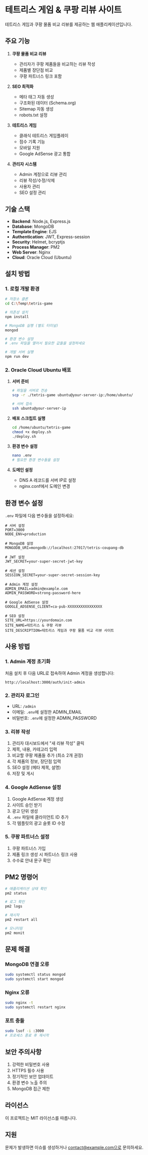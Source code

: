 # 테트리스 게임 & 쿠팡 리뷰 사이트

테트리스 게임과 쿠팡 물품 비교 리뷰를 제공하는 웹 애플리케이션입니다.

## 주요 기능

1. **쿠팡 물품 비교 리뷰**
   - 관리자가 쿠팡 제품들을 비교하는 리뷰 작성
   - 제품별 장단점 비교
   - 쿠팡 파트너스 링크 포함

2. **SEO 최적화**
   - 메타 태그 자동 생성
   - 구조화된 데이터 (Schema.org)
   - Sitemap 자동 생성
   - robots.txt 설정

3. **테트리스 게임**
   - 클래식 테트리스 게임플레이
   - 점수 기록 기능
   - 모바일 지원
   - Google AdSense 광고 통합

4. **관리자 시스템**
   - Admin 계정으로 리뷰 관리
   - 리뷰 작성/수정/삭제
   - 사용자 관리
   - SEO 설정 관리

## 기술 스택

- **Backend**: Node.js, Express.js
- **Database**: MongoDB
- **Template Engine**: EJS
- **Authentication**: JWT, Express-session
- **Security**: Helmet, bcryptjs
- **Process Manager**: PM2
- **Web Server**: Nginx
- **Cloud**: Oracle Cloud (Ubuntu)

## 설치 방법

### 1. 로컬 개발 환경

```bash
# 저장소 클론
cd C:\Temp\tetris-game

# 의존성 설치
npm install

# MongoDB 실행 (별도 터미널)
mongod

# 환경 변수 설정
# .env 파일을 열어서 필요한 값들을 설정하세요

# 개발 서버 실행
npm run dev
```

### 2. Oracle Cloud Ubuntu 배포

1. **서버 준비**
   ```bash
   # 파일을 서버로 전송
   scp -r ./tetris-game ubuntu@your-server-ip:/home/ubuntu/
   
   # 서버 접속
   ssh ubuntu@your-server-ip
   ```

2. **배포 스크립트 실행**
   ```bash
   cd /home/ubuntu/tetris-game
   chmod +x deploy.sh
   ./deploy.sh
   ```

3. **환경 변수 설정**
   ```bash
   nano .env
   # 필요한 환경 변수들을 설정
   ```

4. **도메인 설정**
   - DNS A 레코드를 서버 IP로 설정
   - nginx.conf에서 도메인 변경

## 환경 변수 설정

`.env` 파일에 다음 변수들을 설정하세요:

```env
# 서버 설정
PORT=3000
NODE_ENV=production

# MongoDB 설정
MONGODB_URI=mongodb://localhost:27017/tetris-coupang-db

# JWT 설정
JWT_SECRET=your-super-secret-jwt-key

# 세션 설정
SESSION_SECRET=your-super-secret-session-key

# Admin 계정 설정
ADMIN_EMAIL=admin@example.com
ADMIN_PASSWORD=strong-password-here

# Google AdSense 설정
GOOGLE_ADSENSE_CLIENT=ca-pub-XXXXXXXXXXXXXXXX

# SEO 설정
SITE_URL=https://yourdomain.com
SITE_NAME=테트리스 & 쿠팡 리뷰
SITE_DESCRIPTION=테트리스 게임과 쿠팡 물품 비교 리뷰 사이트
```

## 사용 방법

### 1. Admin 계정 초기화

처음 설치 후 다음 URL로 접속하여 Admin 계정을 생성합니다:
```
http://localhost:3000/auth/init-admin
```

### 2. 관리자 로그인

- URL: `/admin`
- 이메일: `.env`에 설정한 ADMIN_EMAIL
- 비밀번호: `.env`에 설정한 ADMIN_PASSWORD

### 3. 리뷰 작성

1. 관리자 대시보드에서 "새 리뷰 작성" 클릭
2. 제목, 내용, 카테고리 입력
3. 비교할 쿠팡 제품들 추가 (최소 2개 권장)
4. 각 제품의 정보, 장단점 입력
5. SEO 설정 (메타 제목, 설명)
6. 저장 및 게시

### 4. Google AdSense 설정

1. Google AdSense 계정 생성
2. 사이트 승인 받기
3. 광고 단위 생성
4. `.env` 파일에 클라이언트 ID 추가
5. 각 템플릿의 광고 슬롯 ID 수정

### 5. 쿠팡 파트너스 설정

1. 쿠팡 파트너스 가입
2. 제품 링크 생성 시 파트너스 링크 사용
3. 수수료 안내 문구 확인

## PM2 명령어

```bash
# 애플리케이션 상태 확인
pm2 status

# 로그 확인
pm2 logs

# 재시작
pm2 restart all

# 모니터링
pm2 monit
```

## 문제 해결

### MongoDB 연결 오류
```bash
sudo systemctl status mongod
sudo systemctl start mongod
```

### Nginx 오류
```bash
sudo nginx -t
sudo systemctl restart nginx
```

### 포트 충돌
```bash
sudo lsof -i :3000
# 프로세스 종료 후 재시작
```

## 보안 주의사항

1. 강력한 비밀번호 사용
2. HTTPS 필수 사용
3. 정기적인 보안 업데이트
4. 환경 변수 노출 주의
5. MongoDB 접근 제한

## 라이선스

이 프로젝트는 MIT 라이선스를 따릅니다.

## 지원

문제가 발생하면 이슈를 생성하거나 contact@example.com으로 문의하세요.
